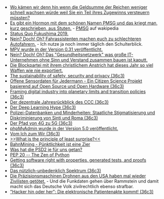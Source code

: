 * [Wo kämen wir denn hin wenn die Geldsumme der Reichen weniger schnell wachsen würde weil Sie ein Teil ihres Zugewinns versteuern müssten?](https://weltnetz.tv/ticker/2237-die-weihnachtsbotschaft-des-milliardaers-nicht-teilen)
* [Es gibt ein Hormon mit dem schönen Namen PMSG und das kriegt man, kurz geschrieben, aus Stuten.](https://netzfrauen.org/2019/12/26/pferde/) - [PMSG](https://de.wikipedia.org/wiki/Rotbauchunke) auf wakipedia
* [Status Quo Fukushima 2019.](https://netzfrauen.org/2019/12/26/fukushima-6/)
* [Nein? Doch! Oh? Fahrassistenten machen euch zu schlechteren Autofahrern.](https://www.zdnet.com/article/uh-oh-advanced-driver-assistance-systems-are-making-us-all-bad-drivers/) - Ich nutze ja noch immer täglich den Schulterblick.
* [MPV wurde in der Version 0.31 veröffentlicht.](http://www.phoronix.com/scan.php?page=news_item&px=MPV-0.31-Released)
* [Nein? Doch! Oh? Das "Gesundheitsnetzwerk" was große IT-Unternehmen ohne Sinn und Verstand zusammen bauen ist kaputt.](https://www.ccc.de/de/updates/2019/neue-schwachstellen-gesundheitsnetzwerk)
* [Die Blockpartei mit ihrem christlichem Anstrich hat dieses Jahr so viel Waffen wie nie exportiert.](https://weltnetz.tv/ticker/2238-merkels-rekordjahr-bei-export-von-ruestungsguetern)
* [The sustainability of safety, security and privacy (36c3)](https://cdn.media.ccc.de/congress/2019/h264-hd/36c3-10924-eng-The_sustainability_of_safety_security_and_privacy.mp4)
* [Offene Sensordaten für Jedermann - Ein Citizen Science Projekt basierend auf Open Source und Open Hardware (36c3)](https://cdn.media.ccc.de/congress/2019/h264-hd/36c3-10862-deu-Offene_Sensordaten_fuer_Jedermann_-_Ein_Citizen_Science_Projekt_basierend_auf_Open_Source_und_Open_Hardware.mp4)
* [Framing digital industry into planetary limits and transition policies (36c3)](https://cdn.media.ccc.de/congress/2019/h264-hd/36c3-11237-eng-Framing_digital_industry_into_planetary_limits_and_transition_policies.mp4)
* [Der dezentrale Jahresrückblick des CCC (36c3)](https://cdn.media.ccc.de/congress/2019/h264-hd/36c3-11225-deu-Der_dezentrale_Jahresrueckblick_des_CCC.mp4)
* [Der Deep Learning Hype (36c3)](https://cdn.media.ccc.de/congress/2019/h264-hd/36c3-11006-deu-Der_Deep_Learning_Hype.mp4)
* [Polizei-Datenbanken und Minderheiten: Staatliche Stigmatisierung und Diskriminierung von Sinti und Roma (36c3)](https://cdn.media.ccc.de/congress/2019/h264-hd/36c3-10828-deu-Polizei-Datenbanken_und_Minderheiten_Staatliche_Stigmatisierung_und_Diskriminierung_von_Sinti_und_Roma.mp4)
* [Der Pfad von 4G zu 5G (36c3)](https://cdn.media.ccc.de/congress/2019/h264-hd/36c3-10542-eng-Der_Pfad_von_4G_zu_5G.mp4)
* [phpMyAdmin wurde in der Version 5.0 veröffentlicht.](http://www.phoronix.com/scan.php?page=news_item&px=phpMyAdmin-5.0.0)
* [Vom Ich zum Wir (36c3)](https://cdn.media.ccc.de/congress/2019/h264-hd/36c3-10993-deu-Vom_Ich_zum_Wir.mp4)
* [>>What is the principle of least surprise?<<](https://www.uxpassion.com/blog/the-principle-of-least-surprise/)
* [BahnMining - Pünktlichkeit ist eine Zier](https://media.ccc.de/v/36c3-10652-bahnmining_-_punktlichkeit_ist_eine_zier)
* [Was hat die PSD2 je für uns getan?](https://media.ccc.de/v/36c3-10717-was_hat_die_psd2_je_fur_uns_getan)
* [PEP 20 -- The Zen of Python](https://www.python.org/dev/peps/pep-0020/)
* [Getting software right with properties, generated tests, and proofs (36c3)](https://cdn.media.ccc.de/congress/2019/h264-hd/36c3-10768-eng-Getting_software_right_with_properties_generated_tests_and_proofs.mp4)
* [Das nützlich-unbedenklich Spektrum (36c3)](https://cdn.media.ccc.de/congress/2019/h264-hd/36c3-10608-deu-Das_nuetzlich-unbedenklich_Spektrum.mp4)
* [Die Präzisionsmaschinen Drohnen aus den USA haben mal wieder Zivilisten getötet.](https://weltnetz.tv/story/2240-us-drohne-toetet-5-zivilisten-afghanistan-und-deutsche-medien-schweigen) - Und die Funkdaten gehen über Rammstein und damit macht sich das Deutsche Volk zivilrechtlich ebenso strafbar.
* ["Hacker hin oder her": Die elektronische Patientenakte kommt! (36c3)](https://cdn.media.ccc.de/congress/2019/h264-hd/36c3-10595-deu-Hacker_hin_oder_her_Die_elektronische_Patientenakte_kommt.mp4)
